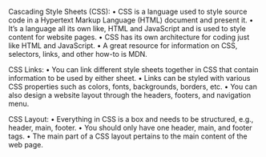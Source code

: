 Cascading Style Sheets (CSS):
•	CSS is a language used to style source code in a Hypertext Markup Language (HTML) document and present it.
•	It’s a language all its own like, HTML and JavaScript and is used to style content for website pages.
•	CSS has its own architecture for coding just like HTML and JavaScript.
•	A great resource for information on CSS, selectors, links, and other how-to is MDN.
 
CSS Links:
•	You can link different style sheets together in CSS that contain information to be used by either sheet.
•	Links can be styled with various CSS properties such as colors, fonts, backgrounds, borders, etc.
•	You can also design a website layout through the headers, footers, and navigation menu.
 
CSS Layout:
•	Everything in CSS is a box and needs to be structured, e.g., header, main, footer.
•	You should only have one header, main, and footer tags.
•	The main part of a CSS layout pertains to the main content of the web page. 
